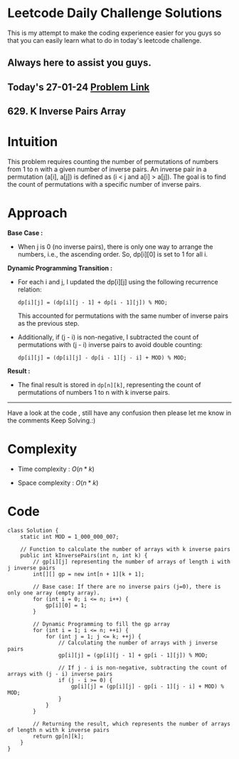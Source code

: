 # Leetcode Daily Challenge Solutions

This is my attempt to make the coding experience easier for you guys so that you can easily learn what to do in today's leetcode challenge.


## Always here to assist you guys.

## Today's 27-01-24 [Problem Link](https://leetcode.com/problems/k-inverse-pairs-array/description/?envType=daily-question&envId=2024-01-27)
## 629. K Inverse Pairs Array


# Intuition
<!-- Describe your first thoughts on how to solve this problem. -->
This problem requires counting the number of permutations of numbers from 1 to n with a given number of inverse pairs. An inverse pair in a permutation (a[i], a[j]) is defined as (i < j and a[i] > a[j]). The goal is to find the count of permutations with a specific number of inverse pairs.


# Approach
<!-- Describe your approach to solving the problem. -->
**Base Case :** 
  - When j is 0 (no inverse pairs), there is only one way to arrange the numbers, i.e., the ascending order. So, dp[i][0] is set to 1 for all i.

**Dynamic Programming Transition :**
   - For each i and j, I updated the dp[i][j] using the following recurrence relation:
     ```
     dp[i][j] = (dp[i][j - 1] + dp[i - 1][j]) % MOD;
     ```
     This accounted for permutations with the same number of inverse pairs as the previous step.
   
   - Additionally, if (j - i) is non-negative, I subtracted the count of permutations with (j - i) inverse pairs to avoid double counting:
     ```
     dp[i][j] = (dp[i][j] - dp[i - 1][j - i] + MOD) % MOD;
     ```

**Result :**
   - The final result is stored in `dp[n][k]`, representing the count of permutations of numbers 1 to n with k inverse pairs.

---
Have a look at the code , still have any confusion then please let me know in the comments
Keep Solving.:)


# Complexity
- Time complexity : $O(n*k)$
<!-- Add your time complexity here, e.g. $$O(n)$$ -->

- Space complexity : $O(n*k)$
<!-- Add your space complexity here, e.g. $$O(n)$$ -->

# Code
```
class Solution {
    static int MOD = 1_000_000_007;

    // Function to calculate the number of arrays with k inverse pairs
    public int kInversePairs(int n, int k) {
        // gp[i][j] representing the number of arrays of length i with j inverse pairs
        int[][] gp = new int[n + 1][k + 1];

        // Base case: If there are no inverse pairs (j=0), there is only one array (empty array).
        for (int i = 0; i <= n; i++) {
            gp[i][0] = 1;
        }

        // Dynamic Programming to fill the gp array
        for (int i = 1; i <= n; ++i) {
            for (int j = 1; j <= k; ++j) {
                // Calculating the number of arrays with j inverse pairs
                gp[i][j] = (gp[i][j - 1] + gp[i - 1][j]) % MOD;
                
                // If j - i is non-negative, subtracting the count of arrays with (j - i) inverse pairs
                if (j - i >= 0) {
                    gp[i][j] = (gp[i][j] - gp[i - 1][j - i] + MOD) % MOD;
                }
            }
        }

        // Returning the result, which represents the number of arrays of length n with k inverse pairs
        return gp[n][k];
    }
}

```